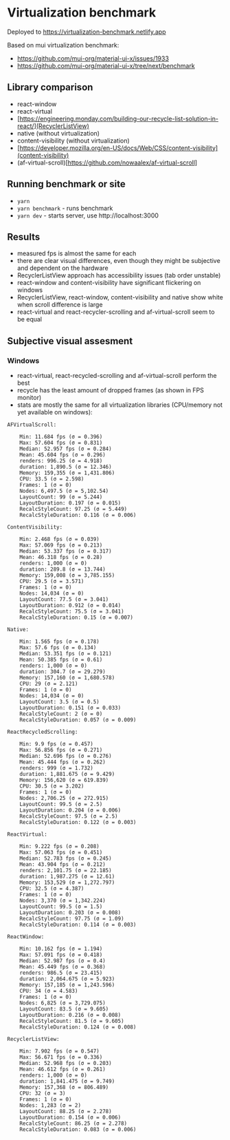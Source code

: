 # Virtualization benchmark

Deployed to https://virtualization-benchmark.netlify.app

Based on mui virtualization benchmark:

- https://github.com/mui-org/material-ui-x/issues/1933
- https://github.com/mui-org/material-ui-x/tree/next/benchmark

## Library comparison

- react-window
- react-virtual
- [https://engineering.monday.com/building-our-recycle-list-solution-in-react/](RecyclerListView)
- native (without virtualization)
- content-visibility (without virtualization)
- [https://developer.mozilla.org/en-US/docs/Web/CSS/content-visibility](content-visibility)
- (af-virtual-scroll)[https://github.com/nowaalex/af-virtual-scroll]

## Running benchmark or site

- `yarn`
- `yarn benchmark` - runs benchmark
- `yarn dev` - starts server, use http://localhost:3000

## Results

- measured fps is almost the same for each
- there are clear visual differences, even though they might be subjective and dependent on the hardware
- RecyclerListView approach has accessibility issues (tab order unstable)
- react-window and content-visibility have significant flickering on windows
- RecyclerListView, react-window, content-visibility and native show white when scroll difference is large
- react-virtual and react-recycler-scrolling and af-virtual-scroll seem to be equal

## Subjective visual assesment

### Windows

- react-virtual, react-recycled-scrolling and af-virtual-scroll perform the best
- recycle has the least amount of dropped frames (as shown in FPS monitor)
- stats are mostly the same for all virtualization libraries (CPU/memory not yet available on windows):

```
AFVirtualScroll:

    Min: 11.684 fps (σ = 0.396)
    Max: 57.604 fps (σ = 0.831)
    Median: 52.957 fps (σ = 0.284)
    Mean: 45.604 fps (σ = 0.296)
    renders: 996.25 (σ = 4.918)
    duration: 1,890.5 (σ = 12.346)
    Memory: 159,355 (σ = 1,431.806)
    CPU: 33.5 (σ = 2.598)
    Frames: 1 (σ = 0)
    Nodes: 6,497.5 (σ = 5,102.54)
    LayoutCount: 99 (σ = 5.244)
    LayoutDuration: 0.197 (σ = 0.015)
    RecalcStyleCount: 97.25 (σ = 5.449)
    RecalcStyleDuration: 0.116 (σ = 0.006)

ContentVisibility:

    Min: 2.468 fps (σ = 0.039)
    Max: 57.069 fps (σ = 0.213)
    Median: 53.337 fps (σ = 0.317)
    Mean: 46.318 fps (σ = 0.28)
    renders: 1,000 (σ = 0)
    duration: 289.8 (σ = 13.744)
    Memory: 159,008 (σ = 3,785.155)
    CPU: 29.5 (σ = 3.571)
    Frames: 1 (σ = 0)
    Nodes: 14,034 (σ = 0)
    LayoutCount: 77.5 (σ = 3.041)
    LayoutDuration: 0.912 (σ = 0.014)
    RecalcStyleCount: 75.5 (σ = 3.041)
    RecalcStyleDuration: 0.15 (σ = 0.007)

Native:

    Min: 1.565 fps (σ = 0.178)
    Max: 57.6 fps (σ = 0.134)
    Median: 53.351 fps (σ = 0.121)
    Mean: 50.385 fps (σ = 0.61)
    renders: 1,000 (σ = 0)
    duration: 304.7 (σ = 29.279)
    Memory: 157,160 (σ = 1,680.578)
    CPU: 29 (σ = 2.121)
    Frames: 1 (σ = 0)
    Nodes: 14,034 (σ = 0)
    LayoutCount: 3.5 (σ = 0.5)
    LayoutDuration: 0.151 (σ = 0.033)
    RecalcStyleCount: 2 (σ = 0)
    RecalcStyleDuration: 0.057 (σ = 0.009)

ReactRecycledScrolling:

    Min: 9.9 fps (σ = 0.457)
    Max: 56.856 fps (σ = 0.271)
    Median: 52.696 fps (σ = 0.276)
    Mean: 45.444 fps (σ = 0.262)
    renders: 999 (σ = 1.732)
    duration: 1,881.675 (σ = 9.429)
    Memory: 156,620 (σ = 619.839)
    CPU: 30.5 (σ = 3.202)
    Frames: 1 (σ = 0)
    Nodes: 2,706.25 (σ = 272.915)
    LayoutCount: 99.5 (σ = 2.5)
    LayoutDuration: 0.204 (σ = 0.006)
    RecalcStyleCount: 97.5 (σ = 2.5)
    RecalcStyleDuration: 0.122 (σ = 0.003)

ReactVirtual:

    Min: 9.222 fps (σ = 0.208)
    Max: 57.063 fps (σ = 0.451)
    Median: 52.783 fps (σ = 0.245)
    Mean: 43.904 fps (σ = 0.212)
    renders: 2,101.75 (σ = 22.185)
    duration: 1,987.275 (σ = 12.61)
    Memory: 153,529 (σ = 1,272.797)
    CPU: 32.5 (σ = 4.387)
    Frames: 1 (σ = 0)
    Nodes: 3,370 (σ = 1,342.224)
    LayoutCount: 99.5 (σ = 1.5)
    LayoutDuration: 0.203 (σ = 0.008)
    RecalcStyleCount: 97.75 (σ = 1.09)
    RecalcStyleDuration: 0.114 (σ = 0.003)

ReactWindow:

    Min: 10.162 fps (σ = 1.194)
    Max: 57.091 fps (σ = 0.418)
    Median: 52.987 fps (σ = 0.4)
    Mean: 45.449 fps (σ = 0.368)
    renders: 986.5 (σ = 23.415)
    duration: 2,064.675 (σ = 5.923)
    Memory: 157,185 (σ = 1,243.596)
    CPU: 34 (σ = 4.583)
    Frames: 1 (σ = 0)
    Nodes: 6,825 (σ = 3,729.075)
    LayoutCount: 83.5 (σ = 9.605)
    LayoutDuration: 0.216 (σ = 0.008)
    RecalcStyleCount: 81.5 (σ = 9.605)
    RecalcStyleDuration: 0.124 (σ = 0.008)

RecyclerListView:

    Min: 7.902 fps (σ = 0.547)
    Max: 56.671 fps (σ = 0.336)
    Median: 52.968 fps (σ = 0.203)
    Mean: 46.612 fps (σ = 0.261)
    renders: 1,000 (σ = 0)
    duration: 1,841.475 (σ = 9.749)
    Memory: 157,368 (σ = 806.489)
    CPU: 32 (σ = 3)
    Frames: 1 (σ = 0)
    Nodes: 1,283 (σ = 2)
    LayoutCount: 88.25 (σ = 2.278)
    LayoutDuration: 0.154 (σ = 0.006)
    RecalcStyleCount: 86.25 (σ = 2.278)
    RecalcStyleDuration: 0.083 (σ = 0.006)
```
